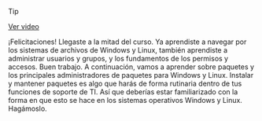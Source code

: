 > [!TIP]  
> [Ver video](https://youtu.be/tEIECcywFE0)

¡Felicitaciones! Llegaste a la mitad del curso. Ya aprendiste a navegar por los sistemas de archivos de Windows y Linux, también aprendiste a administrar usuarios y grupos, y los fundamentos de los permisos y accesos. Buen trabajo. A continuación, vamos a aprender sobre paquetes y los principales administradores de paquetes para Windows y Linux. Instalar y mantener paquetes es algo que harás de forma rutinaria dentro de tus funciones de soporte de TI. Así que deberías estar familiarizado con la forma en que esto se hace en los sistemas operativos Windows y Linux. Hagámoslo.